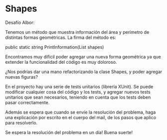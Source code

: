 # Shapes
Desafío Albor:

Tenemos un método que muestra información del área y perímetro de distintas formas geométricas. La firma del método es:

public static string PrintInformation(List<Shapes> shapes)

Encontramos muy difícil poder agregar una nueva forma geométrica ya que extender la funcionalidad del código es muy doloroso.

¿Nos podrías dar una mano refactorizando la clase Shapes, y poder agregar nuevas figuras?

En el proyecto hay una serie de tests unitarios (librería XUnit). Se puede modificar cualquier cosa del código y los tests, y agregar nuevos tests unitarios que sean necesarios, teniendo en cuenta que los tests deben pasar correctamente.

Además se espera que cuando se envíe la resolución del problema, haga una explicación por escrito en el cuerpo del mail, de los pasos que aplico para resolverlo.

Se espera la resolución del problema en un día! Buena suerte!
